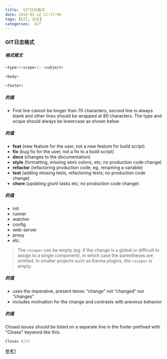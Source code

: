 ```yaml
---
title:  GIT日志格式
date: 2019-02-12 21:17:00
tags: [GIT, 日志]
categories:  GIT
---
```

### GIT日志格式

##### 格式报文

```bash
<type>(<scope>): <subject>

<body>

<footer>
```
##### <subject>的值

* First line cannot be longer than 70 characters, second line is always blank and other lines should be wrapped at 80 characters. The type and scope should always be lowercase as shown below

##### <type>的值

*   **feat** (new feature for the user, not a new feature for build script)
*   **fix** (bug fix for the user, not a fix to a build script)
*   **docs** (changes to the documentation)
*   **style** (formatting, missing semi colons, etc; no production code change)
*   **refactor** (refactoring production code, eg. renaming a variable)
*   **test** (adding missing tests, refactoring tests; no production code change)
*   **chore** (updating grunt tasks etc; no production code change)

##### <scope>的值

*   init
*   runner
*   watcher
*   config
*   web-server
*   proxy
*   etc.

> The `<scope>` can be empty (eg. if the change is a global or difficult to assign to a single component), in which case the parentheses are omitted. In smaller projects such as Karma plugins, the `<scope>` is empty.

##### <body>的值

*   uses the imperative, present tense: “change” not “changed” nor “changes”
*   includes motivation for the change and contrasts with previous behavior

##### <footer>的值

Closed issues should be listed on a separate line in the footer prefixed with "Closes" keyword like this:

```bash
Closes #234
```
[参考1](http://karma-runner.github.io/0.13/dev/git-commit-msg.html)